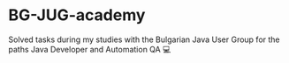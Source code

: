 # BG-JUG-academy

Solved tasks during my studies with the Bulgarian Java User Group for the paths Java Developer and Automation QA 💻
